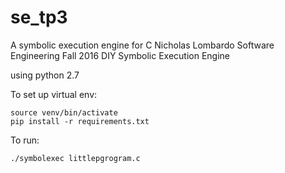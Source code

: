 # se_tp3
A symbolic execution engine for C
Nicholas Lombardo
Software Engineering Fall 2016
DIY Symbolic Execution Engine

using python 2.7

To set up virtual env:

	source venv/bin/activate
	pip install -r requirements.txt

To run:
	
	./symbolexec littlepgrogram.c 
